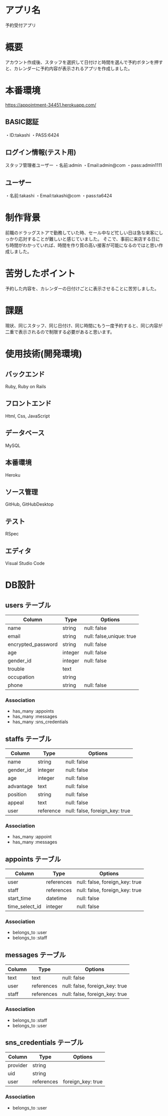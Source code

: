 # アプリ名
 予約受付アプリ

# 概要
  アカウント作成後、スタッフを選択して日付けと時間を選んで予約ボタンを押すと、カレンダーに予約内容が表示されるアプリを作成しました。

# 本番環境
 https://appointment-34451.herokuapp.com/

 ## BASIC認証
 ・ID:takashi
 ・PASS:6424

 ## ログイン情報(テスト用)
  スタッフ管理者ユーザー
  ・名前:admin
  ・Email:admin@com
  ・pass:admin1111
 ## ユーザー
  ・名前:takashi
  ・Email:takashi@com
  ・pass:ta6424

# 制作背景
 前職のドラッグストアで勤務していた時、セール中など忙しい日は急な来客にしっかり応対することが難しいと感じていました。
 そこで、事前に来店する日にち時間がわかっていれば、時間を作り質の高い接客が可能になるのではと思い作成しました。

# 苦労したポイント
 予約した内容を、カレンダーの日付けごとに表示させることに苦労しました。

# 課題
  現状、同じスタッフ、同じ日付け、同じ時間にもう一度予約すると、同じ内容が二重で表示されるので制限する必要があると思います。

# 使用技術(開発環境)
 ## バックエンド
 Ruby, Ruby on Rails

 ## フロントエンド
 Html, Css, JavaScript

 ## データベース
 MySQL

 ## 本番環境
 Heroku

 ## ソース管理
 GitHub, GitHubDesktop

 ## テスト
 RSpec

 ## エディタ
 Visual Studio Code

# DB設計

## users テーブル

| Column             | Type    | Options                  |
| ------------------ | --------| ------------------------ |
| name               | string  | null: false              |
| email              | string  | null: false,unique: true |
| encrypted_password | string  | null: false              |
| age                | integer | null: false              |
| gender_id          | integer | null: false              |
| trouble            | text    |                          |
| occupation         | string  |                          |
| phone              | string  | null: false              |

### Association

- has_many :appoints
- has_many :messages
- has_many :sns_credentials


## staffs テーブル

| Column    | Type      | Options                        |
| --------- | ----------| ------------------------------ |
| name      | string    | null: false                    |
| gender_id | integer   | null: false                    |
| age       | integer   | null: false                    |
| advantage | text      | null: false                    |
| position  | string    | null: false                    |
| appeal    | text      | null: false                    |
| user      | reference | null: false, foreign_key: true |

### Association

- has_many :appoint
- has_many :messages


## appoints テーブル

| Column         | Type       | Options                        |
| -------------- | -----------| ------------------------------ |
| user           | references | null: false, foreign_key: true |
| staff          | references | null: false, foreign_key: true |
| start_time     | datetime   | null: false                    |
| time_select_id | integer    | null: false                    |

### Association

- belongs_to :user
- belongs_to :staff


## messages テーブル

| Column | Type       | Options                        |
| ------ | -----------| ------------------------------ |
| text   | text       | null: false                    |
| user   | references | null: false, foreign_key: true |
| staff  | references | null: false, foreign_key: true |

### Association

- belongs_to  :staff
- belongs_to  :user


## sns_credentials テーブル

| Column   | Type       | Options           |
| -------- | -----------| ----------------- |
| provider | string     |                   |
| uid      | string     |                   |
| user     | references | foreign_key: true |

### Association

- belongs_to  :user